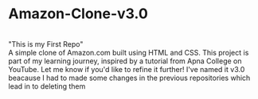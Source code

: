 # Amazon-Clone-v3.0
</br>
"This is my First Repo"
</br>
A simple clone of Amazon.com built using HTML and CSS. This project is part of my learning journey, inspired by a tutorial from Apna College on YouTube. Let me know if you'd like to refine it further! I've named it v3.0 beacause I had to made some changes in the previous repositories which lead in to deleting them
